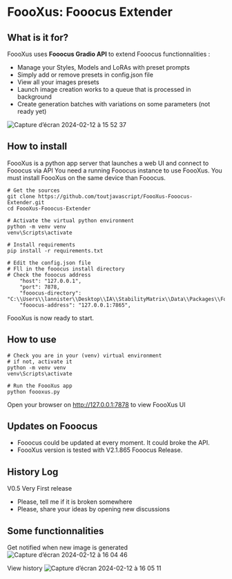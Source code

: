 # FoooXus: Fooocus Extender

## What is it for?
FoooXus uses **Fooocus Gradio API** to extend Fooocus functionnalities :
- Manage your Styles, Models and LoRAs with preset prompts
- Simply add or remove presets in config.json file
- View all your images presets
- Launch image creation works to a queue that is processed in background
- Create generation batches with variations on some parameters (not ready yet)

![Capture d’écran 2024-02-12 à 15 52 37](https://github.com/toutjavascript/FoooXus-Fooocus-Extender/assets/30899600/9629f7d0-a710-4e2d-a698-4290d45f71a7)


## How to install
FoooXus is a python app server that launches a web UI and connect to Fooocus via API
You need a running Fooocus instance to use FoooXus.
You must install FoooXus on the same device than Fooocus.

```
# Get the sources 
git clone https://github.com/toutjavascript/FoooXus-Fooocus-Extender.git
cd FoooXus-Fooocus-Extender

# Activate the virtual python environment
python -m venv venv
venv\Scripts\activate

# Install requirements
pip install -r requirements.txt

# Edit the config.json file  
# Fll in the fooocus install directory
# Check the fooocus address
    "host": "127.0.0.1",        
    "port": 7878,
    "fooocus-directory": "C:\\Users\\lannister\\Desktop\\IA\\StabilityMatrix\\Data\\Packages\\Fooocus",
    "fooocus-address": "127.0.0.1:7865",
```
FoooXus is now ready to start.

## How to use
```
# Check you are in your (venv) virtual environment
# if not, activate it
python -m venv venv
venv\Scripts\activate

# Run the FoooXus app
python foooxus.py
```

Open your browser on http://127.0.0.1:7878 to view FoooXus UI

## Updates on Fooocus
- Fooocus could be updated at every moment. It could broke the API.
- FoooXus version is tested with V2.1.865 Fooocus Release.


## History Log
V0.5 Very First release
- Please, tell me if it is broken somewhere
- Please, share your ideas by opening new discussions

## Some functionnalities
Get notified when new image is generated
![Capture d’écran 2024-02-12 à 16 04 46](https://github.com/toutjavascript/FoooXus-Fooocus-Extender/assets/30899600/96146dca-fd97-4729-b7e4-0fd2699580c6)

View history 
![Capture d’écran 2024-02-12 à 16 05 11](https://github.com/toutjavascript/FoooXus-Fooocus-Extender/assets/30899600/e82f3b8b-db2c-41b4-9f21-29fb315960e5)
